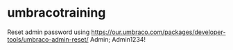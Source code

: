 # umbracotraining

Reset admin password using
https://our.umbraco.com/packages/developer-tools/umbraco-admin-reset/
Admin;
Admin1234!
